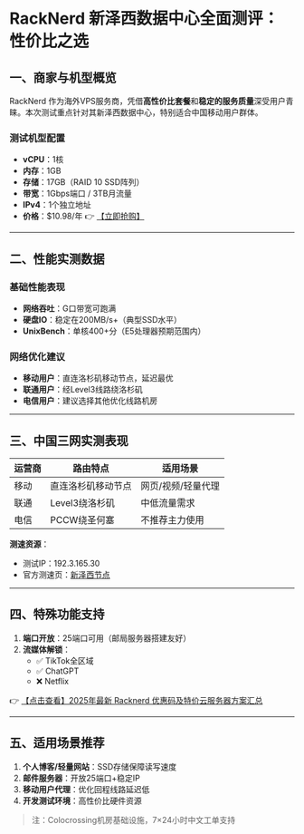 # RackNerd 新泽西数据中心全面测评：性价比之选

## 一、商家与机型概览
RackNerd 作为海外VPS服务商，凭借**高性价比套餐**和**稳定的服务质量**深受用户青睐。本次测试重点针对其新泽西数据中心，特别适合中国移动用户群体。

### 测试机型配置
- **vCPU**：1核  
- **内存**：1GB  
- **存储**：17GB（RAID 10 SSD阵列）  
- **带宽**：1Gbps端口 / 3TB月流量  
- **IPv4**：1个独立地址  
- **价格**：$10.98/年 👉 [【立即抢购】](https://bit.ly/Rack_Nerd)

---

## 二、性能实测数据
### 基础性能表现
- **网络吞吐**：G口带宽可跑满  
- **硬盘IO**：稳定在200MB/s+（典型SSD水平）  
- **UnixBench**：单核400+分（E5处理器预期范围内）

### 网络优化建议
- **移动用户**：直连洛杉矶移动节点，延迟最优  
- **联通用户**：经Level3线路绕洛杉矶  
- **电信用户**：建议选择其他优化线路机房

---

## 三、中国三网实测表现
| 运营商 | 路由特点                  | 适用场景         |
|--------|---------------------------|------------------|
| 移动   | 直连洛杉矶移动节点        | 网页/视频/轻量代理 |
| 联通   | Level3绕洛杉矶             | 中低流量需求     |
| 电信   | PCCW绕圣何塞              | 不推荐主力使用   |

**测速资源**：  
- 测试IP：192.3.165.30  
- 官方测速页：[新泽西节点](http://lg-nj.racknerd.com/)

---

## 四、特殊功能支持
1. **端口开放**：25端口可用（邮局服务器搭建友好）
2. **流媒体解锁**：
   - ✅ TikTok全区域
   - ✅ ChatGPT
   - ❌ Netflix

👉 [【点击查看】2025年最新 Racknerd 优惠码及特价云服务器方案汇总](https://bit.ly/Rack_Nerd)

---

## 五、适用场景推荐
1. **个人博客/轻量网站**：SSD存储保障读写速度
2. **邮件服务器**：开放25端口+稳定IP
3. **移动用户代理**：优化回程线路延迟低
4. **开发测试环境**：高性价比硬件资源

> 注：Colocrossing机房基础设施，7×24小时中文工单支持